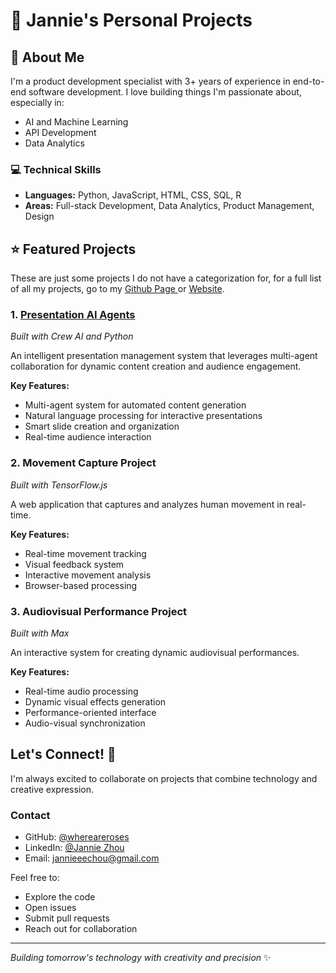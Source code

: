 # 🚀 Jannie's Personal Projects

## 👋 About Me 

I'm a product development specialist with 3+ years of experience in end-to-end software development. I love building things I'm passionate about, especially in:
- AI and Machine Learning
- API Development
- Data Analytics

### 💻 Technical Skills 
- **Languages:** Python, JavaScript, HTML, CSS, SQL, R
- **Areas:** Full-stack Development, Data Analytics, Product Management, Design

## ⭐ Featured Projects 
<p> These are just some projects I do not have a categorization for, for a full list of all my projects, go to my <a href="https://github.com/whereareroses"> Github Page </a> or <a href = "https://www.janniezhou.com/"> Website</a>.

### 1. <a href = "https://github.com/whereareroses/findjannie/tree/master/Presentation_agents_CrewAI">Presentation AI Agents</a>
*Built with Crew AI and Python*

An intelligent presentation management system that leverages multi-agent collaboration for dynamic content creation and audience engagement.

**Key Features:**
- Multi-agent system for automated content generation
- Natural language processing for interactive presentations 
- Smart slide creation and organization
- Real-time audience interaction

### 2. Movement Capture Project
*Built with TensorFlow.js*

A web application that captures and analyzes human movement in real-time.

**Key Features:**
- Real-time movement tracking
- Visual feedback system
- Interactive movement analysis
- Browser-based processing

### 3. Audiovisual Performance Project
*Built with Max*

An interactive system for creating dynamic audiovisual performances.

**Key Features:**
- Real-time audio processing
- Dynamic visual effects generation
- Performance-oriented interface
- Audio-visual synchronization


## Let's Connect! 🤝

I'm always excited to collaborate on projects that combine technology and creative expression.

### Contact
- GitHub: [@whereareroses](https://github.com/whereareroses)
- LinkedIn: [@Jannie Zhou](https://www.linkedin.com/in/janniezhou/)
- Email: jannieeechou@gmail.com

Feel free to:
- Explore the code
- Open issues
- Submit pull requests
- Reach out for collaboration

---

*Building tomorrow's technology with creativity and precision* ✨